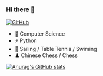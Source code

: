 ### Hi there 👋
[![GitHub](https://img.shields.io/badge/dynamic/json?logo=github&label=GitHub&labelColor=495867&color=495867&query=%24.data.totalSubs&url=https%3A%2F%2Fapi.spencerwoo.com%2Fsubstats%2F%3Fsource%3Dgithub%26queryKey%3Dhayschan&style=flat-square)](https://github.com/JZY-nuist)

- 🍻 Computer Science
- ⚡ Python
- 🏃 Sailing / Table Tennis / Swiming
- ♟ Chinese Chess / Chess 


[![Anurag's GitHub stats](https://github-readme-stats.vercel.app/api?username=JZY-nuist)](https://github.com/anuraghazra/github-readme-stats)
